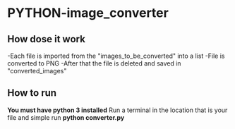 # PYTHON-image_converter


## How dose it work

-Each file is imported from the "images_to_be_converted" into a list
-File is converted to PNG
-After that the file is deleted and saved in "converted_images"


## How to run

**You must have python 3 installed**
Run a terminal in the location that is your file and simple run **python converter.py**





